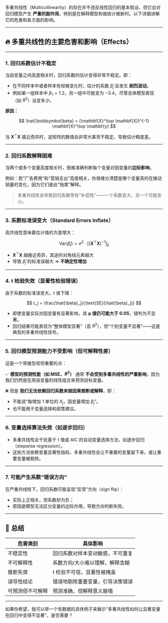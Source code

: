 多重共线性（Multicollinearity）的存在并不违反线性回归的基本假设，但它会对回归模型产生 **严重的副作用**，特别是在解释模型和做统计推断时。以下详细讲解它的危害和各方面的影响。

---

## 🔥 多重共线性的主要危害和影响（Effects）

---

### **1. 回归系数估计不稳定**

当自变量之间高度相关时，回归系数的估计变得非常不稳定。即：

* 在不同样本中或者样本有轻微变化时，估计的系数 $\hat{\beta}_j$ 会发生 **剧烈波动**。
* 例如某一组样本中 $\beta_1 = 1.2$，另一组中可能变为 $-3.4$，尽管总体模型表现（如 $R^2$）没变多少。

**原因：**

$$
\hat{\boldsymbol\beta} = (\mathbf{X}^\top \mathbf{X})^{-1} \mathbf{X}^\top \mathbf{y}
$$

当 $\mathbf{X}^\top \mathbf{X}$ 接近奇异时，逆矩阵的数值会非常大甚至不稳定，导致估计精度差。

---

### **2. 回归系数解释困难**

当两个或多个变量高度相关时，很难准确判断每个变量对因变量的**边际影响**。

例如：若“广告费用”和“营销支出”高度相关，你很难分清楚是哪个变量真的在推动销量的变化，因为它们彼此“拖累”解释。

> 多重共线性会导致回归系数带有“补偿性”——一个系数变大，另一个可能变小。

---

### **3. 系数标准误变大（Standard Errors Inflate）**

高共线性意味着估计值的方差增大：

$$
\text{Var}(\hat{\beta}_j) = \sigma^2 \cdot \left[(\mathbf{X}^\top\mathbf{X})^{-1}\right]_{jj}
$$

* $\mathbf{X}^\top \mathbf{X}$ 越接近奇异，其逆的对角线元素越大
* 导致 $\hat{\beta}_j$ 的标准误越大 ⇒ **不确定性增加**

---

### **4. t 检验失效（显著性检验错误）**

由于系数的标准误变大，t 值下降：

$$
t_j = \frac{\hat{\beta}_j}{\text{SE}(\hat{\beta}_j)}
$$

* 即使变量实际对因变量有显著影响，其 **p 值仍可能大于 0.05**，错判为不显著。
* 回归结果可能表现为“整体模型显著”（高 $R^2$），但“个别变量不显著”——这是典型的多重共线性信号。

---

### **5. 回归模型预测能力不受影响（但可解释性差）**

这是一个常被忽视但重要的点：

✅ **模型的预测性能（如 MSE、$R^2$）** 通常 **不会受到多重共线性的严重影响**，因为我们仍然是在用自变量的线性组合来预测目标变量。

❌ 但是 **我们无法依赖回归系数来做因果推断或解释**，即：

* 不能说“每增加 1 单位的 $X_j$，因变量增加 $\beta_j$”。
* 也不能用于变量选择和政策建议。

---

### **6. 变量选择算法失效（如逐步回归）**

* 多重共线性会干扰基于 t 值或 AIC 的自动变量选择方法，如逐步回归（stepwise regression）。
* 这些方法依赖变量显著性指标，多重共线性会让不重要的变量留下来，或让重要变量被剔除。

---

### **7. 可能产生系数“错误方向”**

在严重共线性下，回归系数可能呈现“反常”方向（sign flip）：

* 实际上正相关，但系数却为负；
* 原因是模型无法区分变量的边际作用，导致方向判断失败。

---

## 🧠 总结

| 危害类别     | 具体影响             |
| -------- | ---------------- |
| 不稳定性     | 回归系数对样本变动敏感，不可重复 |
| 不可解释性    | 系数方向/大小难以理解，解释含糊 |
| 推断失效     | t 检验不可信，显著性被掩盖   |
| 误导性结论    | 错误地剔除重要变量，引导决策错误 |
| 可预测但不可解释 | 预测准确，但解释意义崩塌     |

---

如果你希望，我可以举一个有数据的具体例子来展示“多重共线性如何让显著变量在回归中变得不显著”，是否需要？
